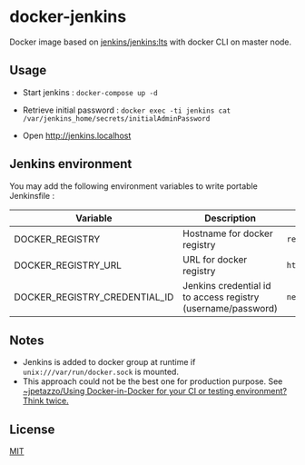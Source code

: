 # docker-jenkins

Docker image based on [jenkins/jenkins:lts](https://hub.docker.com/r/jenkins/jenkins) with docker CLI on master node.

## Usage

* Start jenkins : `docker-compose up -d`

* Retrieve initial password : `docker exec -ti jenkins cat /var/jenkins_home/secrets/initialAdminPassword`

* Open http://jenkins.localhost

## Jenkins environment

You may add the following environment variables to write portable Jenkinsfile :

| Variable                      | Description                                                  | Example                             |
| ----------------------------- | ------------------------------------------------------------ | ----------------------------------- |
| DOCKER_REGISTRY               | Hostname for docker registry                                 | `registry.${HOST_HOSTNAME}`         |
| DOCKER_REGISTRY_URL           | URL for docker registry                                      | `https://registry.${HOST_HOSTNAME}` |
| DOCKER_REGISTRY_CREDENTIAL_ID | Jenkins credential id to access registry (username/password) | `nexus_user`                        |

## Notes

* Jenkins is added to docker group at runtime if `unix:///var/run/docker.sock` is mounted.
* This approach could not be the best one for production purpose. See [~jpetazzo/Using Docker-in-Docker for your CI or testing environment? Think twice.](https://jpetazzo.github.io/2015/09/03/do-not-use-docker-in-docker-for-ci/)

## License

[MIT](LICENSE)
